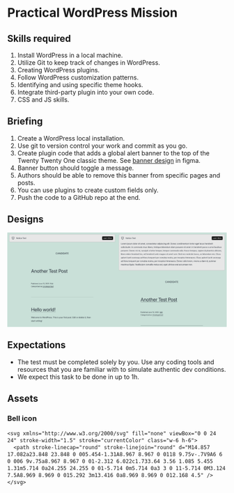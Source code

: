 # Practical WordPress Mission

## Skills required

1. Install WordPress in a local machine.
1. Utilize Git to keep track of changes in WordPress.
1. Creating WordPress plugins.
1. Follow WordPress customization patterns.
1. Identifying and using specific theme hooks.
1. Integrate third-party plugin into your own code.
1. CSS and JS skills.

## Briefing

1. Create a WordPress local installation.
1. Use git to version control your work and commit as you go.
1. Create plugin code that adds a global alert banner to the top of the Twenty Twenty One classic theme. See [banner design](https://www.figma.com/file/pasOUazcXHCSt8YPyz8oBx/Untitled?type=design&node-id=0%3A1&t=yqDtWF6rHuzxpm7m-1) in figma.
1. Banner button should toggle a message.
1. Authors should be able to remove this banner from specific pages and posts.
1. You can use plugins to create custom fields only.
1. Push the code to a GitHub repo at the end.

## Designs

<div style="display: flex; max-width: 100%">
    <img src="Closed.png" style="width: 50%; height: auto"/>
    <img src="Open.png" style="width: 50%; height: auto"/>
</div>

## Expectations

- The test must be completed solely by you. Use any coding tools and resources that you are familiar with to simulate authentic dev conditions.
- We expect this task to be done in up to 1h.

## Assets

### Bell icon
```
<svg xmlns="http://www.w3.org/2000/svg" fill="none" viewBox="0 0 24 24" stroke-width="1.5" stroke="currentColor" class="w-6 h-6">
  <path stroke-linecap="round" stroke-linejoin="round" d="M14.857 17.082a23.848 23.848 0 005.454-1.31A8.967 8.967 0 0118 9.75v-.7V9A6 6 0 006 9v.75a8.967 8.967 0 01-2.312 6.022c1.733.64 3.56 1.085 5.455 1.31m5.714 0a24.255 24.255 0 01-5.714 0m5.714 0a3 3 0 11-5.714 0M3.124 7.5A8.969 8.969 0 015.292 3m13.416 0a8.969 8.969 0 012.168 4.5" />
</svg>
```
